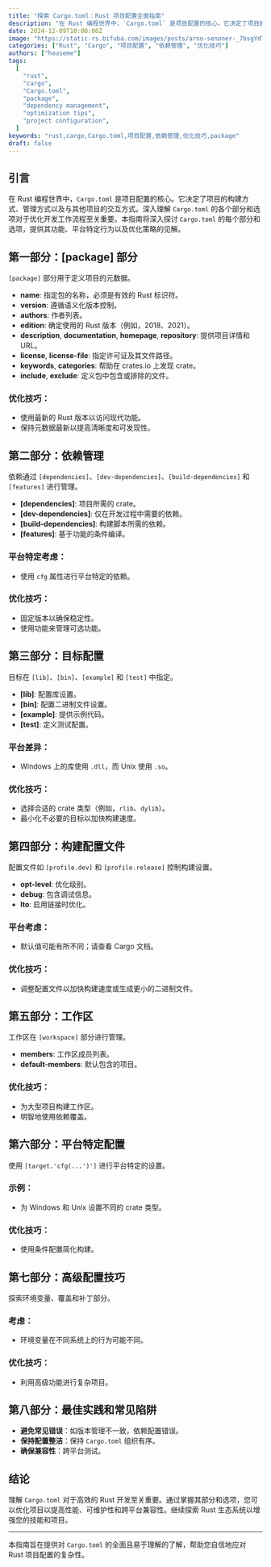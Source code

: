 ```yaml
---
title: "探索 Cargo.toml：Rust 项目配置全面指南"
description: "在 Rust 编程世界中，`Cargo.toml` 是项目配置的核心。它决定了项目的构建方式、管理方式以及与其他项目的交互方式。深入理解 `Cargo.toml` 的各个部分和选项对于优化开发工作流程至关重要。本指南将深入探讨 `Cargo.toml` 的每个部分和选项，提供其功能、平台特定行为以及优化策略的见解。"
date: 2024-12-09T10:00:00Z
image: "https://static-rs.bifuba.com/images/posts/arno-senoner-_7bsgYdTTVE-unsplash.jpg"
categories: ["Rust", "Cargo", "项目配置", "依赖管理", "优化技巧"]
authors: ["houseme"]
tags:
  [
    "rust",
    "cargo",
    "Cargo.toml",
    "package",
    "dependency management",
    "optimization tips",
    "project configuration",
  ]
keywords: "rust,cargo,Cargo.toml,项目配置,依赖管理,优化技巧,package"
draft: false
---
```


## 引言

在 Rust 编程世界中，`Cargo.toml` 是项目配置的核心。它决定了项目的构建方式、管理方式以及与其他项目的交互方式。深入理解 `Cargo.toml` 的各个部分和选项对于优化开发工作流程至关重要。本指南将深入探讨 `Cargo.toml` 的每个部分和选项，提供其功能、平台特定行为以及优化策略的见解。

## 第一部分：[package] 部分

`[package]` 部分用于定义项目的元数据。

- **name**: 指定包的名称，必须是有效的 Rust 标识符。
- **version**: 遵循语义化版本控制。
- **authors**: 作者列表。
- **edition**: 确定使用的 Rust 版本（例如，2018、2021）。
- **description**, **documentation**, **homepage**, **repository**: 提供项目详情和 URL。
- **license**, **license-file**: 指定许可证及其文件路径。
- **keywords**, **categories**: 帮助在 crates.io 上发现 crate。
- **include**, **exclude**: 定义包中包含或排除的文件。

### 优化技巧：

- 使用最新的 Rust 版本以访问现代功能。
- 保持元数据最新以提高清晰度和可发现性。

## 第二部分：依赖管理

依赖通过 `[dependencies]`、`[dev-dependencies]`、`[build-dependencies]` 和 `[features]` 进行管理。

- **[dependencies]**: 项目所需的 crate。
- **[dev-dependencies]**: 仅在开发过程中需要的依赖。
- **[build-dependencies]**: 构建脚本所需的依赖。
- **[features]**: 基于功能的条件编译。

### 平台特定考虑：

- 使用 `cfg` 属性进行平台特定的依赖。

### 优化技巧：

- 固定版本以确保稳定性。
- 使用功能来管理可选功能。

## 第三部分：目标配置

目标在 `[lib]`、`[bin]`、`[example]` 和 `[test]` 中指定。

- **[lib]**: 配置库设置。
- **[bin]**: 配置二进制文件设置。
- **[example]**: 提供示例代码。
- **[test]**: 定义测试配置。

### 平台差异：

- Windows 上的库使用 `.dll`，而 Unix 使用 `.so`。

### 优化技巧：

- 选择合适的 crate 类型（例如，`rlib`、`dylib`）。
- 最小化不必要的目标以加快构建速度。

## 第四部分：构建配置文件

配置文件如 `[profile.dev]` 和 `[profile.release]` 控制构建设置。

- **opt-level**: 优化级别。
- **debug**: 包含调试信息。
- **lto**: 启用链接时优化。

### 平台考虑：

- 默认值可能有所不同；请查看 Cargo 文档。

### 优化技巧：

- 调整配置文件以加快构建速度或生成更小的二进制文件。

## 第五部分：工作区

工作区在 `[workspace]` 部分进行管理。

- **members**: 工作区成员列表。
- **default-members**: 默认包含的项目。

### 优化技巧：

- 为大型项目构建工作区。
- 明智地使用依赖覆盖。

## 第六部分：平台特定配置

使用 `[target.'cfg(...')']` 进行平台特定的设置。

### 示例：

- 为 Windows 和 Unix 设置不同的 crate 类型。

### 优化技巧：

- 使用条件配置简化构建。

## 第七部分：高级配置技巧

探索环境变量、覆盖和补丁部分。

### 考虑：

- 环境变量在不同系统上的行为可能不同。

### 优化技巧：

- 利用高级功能进行复杂项目。

## 第八部分：最佳实践和常见陷阱

- **避免常见错误**：如版本管理不一致，依赖配置错误。
- **保持配置整洁**：保持 `Cargo.toml` 组织有序。
- **确保兼容性**：跨平台测试。

## 结论

理解 `Cargo.toml` 对于高效的 Rust 开发至关重要。通过掌握其部分和选项，您可以优化项目以提高性能、可维护性和跨平台兼容性。继续探索 Rust 生态系统以增强您的技能和项目。

---

本指南旨在提供对 `Cargo.toml` 的全面且易于理解的了解，帮助您自信地应对 Rust 项目配置的复杂性。
